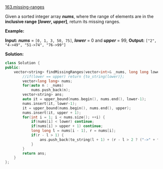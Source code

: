 [163.missing-ranges](https://leetcode.com/problems/missing-ranges/)  

Given a sorted integer array **_nums_**, where the range of elements are in the **inclusive range** **\[_lower_, _upper_\]**, return its missing ranges.

**Example:**

**Input:** **_nums_** = `[0, 1, 3, 50, 75]`, **_lower_** = 0 and **_upper_** = 99,
**Output:** `["2", "4->49", "51->74", "76->99"]`  



**Solution:**  

```cpp
class Solution {
public:
    vector<string> findMissingRanges(vector<int>& _nums, long long lower, long long upper) {
        //if(lower == upper) return {to_string(lower)};
        vector<long long> nums;
        for(auto n : _nums)
            nums.push_back(n);
        vector<string> ans;
        auto it = upper_bound(nums.begin(), nums.end(), lower-1);
        nums.insert(it, lower-1);
        it = upper_bound(nums.begin(), nums.end(), upper);
        nums.insert(it, upper + 1);
        for(int i = 1; i < nums.size(); ++i) {
            if(nums[i] < lower) continue;
            if(nums[i] > upper + 1) continue;
            long long l = nums[i - 1], r = nums[i];
            if(r - l > 1) {
                ans.push_back(to_string(l + 1) + (r - l > 2 ? ("->" + to_string(r - 1)) :""));
            }
        }
        return ans;
    }
};
```
      